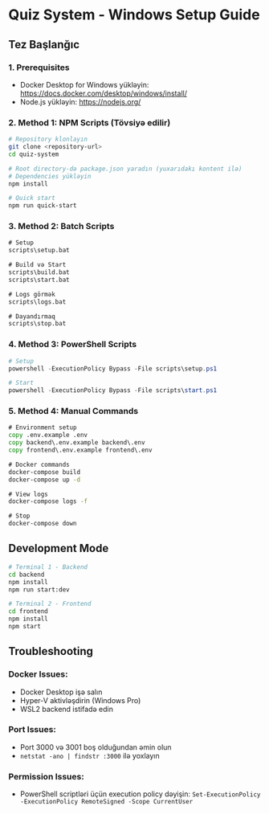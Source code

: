 # Quiz System - Windows Setup Guide

## Tez Başlanğıc

### 1. Prerequisites
- Docker Desktop for Windows yükləyin: https://docs.docker.com/desktop/windows/install/
- Node.js yükləyin: https://nodejs.org/

### 2. Method 1: NPM Scripts (Tövsiyə edilir)

```bash
# Repository klonlayın
git clone <repository-url>
cd quiz-system

# Root directory-də package.json yaradın (yuxarıdakı kontent ilə)
# Dependencies yükləyin
npm install

# Quick start
npm run quick-start
```

### 3. Method 2: Batch Scripts

```cmd
# Setup
scripts\setup.bat

# Build və Start
scripts\build.bat
scripts\start.bat

# Logs görmək
scripts\logs.bat

# Dayandırmaq
scripts\stop.bat
```

### 4. Method 3: PowerShell Scripts

```powershell
# Setup
powershell -ExecutionPolicy Bypass -File scripts\setup.ps1

# Start
powershell -ExecutionPolicy Bypass -File scripts\start.ps1
```

### 5. Method 4: Manual Commands

```cmd
# Environment setup
copy .env.example .env
copy backend\.env.example backend\.env
copy frontend\.env.example frontend\.env

# Docker commands
docker-compose build
docker-compose up -d

# View logs
docker-compose logs -f

# Stop
docker-compose down
```

## Development Mode

```bash
# Terminal 1 - Backend
cd backend
npm install
npm run start:dev

# Terminal 2 - Frontend  
cd frontend
npm install
npm start
```

## Troubleshooting

### Docker Issues:
- Docker Desktop işə salın
- Hyper-V aktivləşdirin (Windows Pro)
- WSL2 backend istifadə edin

### Port Issues:
- Port 3000 və 3001 boş olduğundan əmin olun
- `netstat -ano | findstr :3000` ilə yoxlayın

### Permission Issues:
- PowerShell scriptləri üçün execution policy dəyişin:
  `Set-ExecutionPolicy -ExecutionPolicy RemoteSigned -Scope CurrentUser`